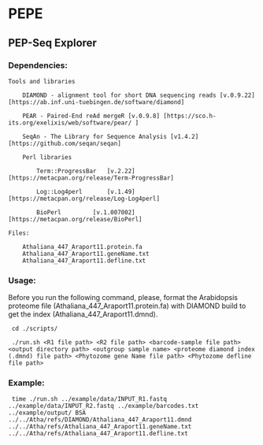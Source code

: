 # PEPE

## PEP-Seq Explorer

### Dependencies:

	Tools and libraries

		DIAMOND - alignment tool for short DNA sequencing reads [v.0.9.22] [https://ab.inf.uni-tuebingen.de/software/diamond]

		PEAR - Paired-End reAd mergeR [v.0.9.8] [https://sco.h-its.org/exelixis/web/software/pear/ ]

		SeqAn - The Library for Sequence Analysis [v1.4.2] [https://github.com/seqan/seqan]

		Perl libraries

			Term::ProgressBar	[v.2.22] [https://metacpan.org/release/Term-ProgressBar]

			Log::Log4perl		[v.1.49] [https://metacpan.org/release/Log-Log4perl]

			BioPerl			[v.1.007002] [https://metacpan.org/release/BioPerl]

	Files:
	
		Athaliana_447_Araport11.protein.fa
		Athaliana_447_Araport11.geneName.txt
		Athaliana_447_Araport11.defline.txt
	

### Usage:

 Before you run the following command, please, format the Arabidopsis proteome file (Athaliana_447_Araport11.protein.fa) with DIAMOND build to
get the index (Athaliana_447_Araport11.dmnd).

```
 cd ./scripts/

 ./run.sh <R1 file path> <R2 file path> <barcode-sample file path> <output directory path> <outgroup sample name> <proteome diamond index (.dmnd) file path> <Phytozome gene Name file path> <Phytozome defline file path>
```

### Example:

```
 time ./run.sh ../example/data/INPUT_R1.fastq ../example/data/INPUT_R2.fastq ../example/barcodes.txt ../example/output/ BSA ../../Atha/refs/DIAMOND/Athaliana_447_Araport11.dmnd ../../Atha/refs/Athaliana_447_Araport11.geneName.txt ../../Atha/refs/Athaliana_447_Araport11.defline.txt
```


